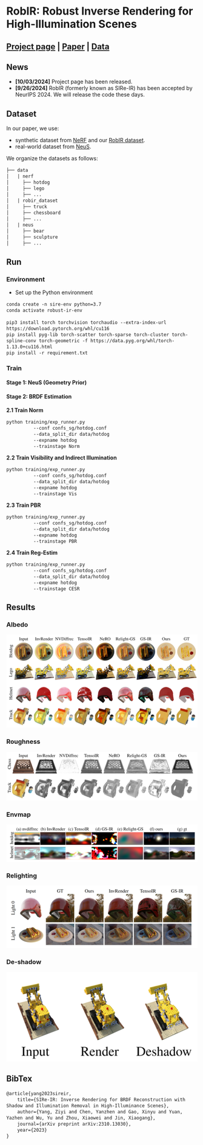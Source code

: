 # RobIR: Robust Inverse Rendering for High-Illumination Scenes

## [Project page](https://ingra14m.github.io/RobIR_website) | [Paper](https://arxiv.org/abs/2310.13030) | [Data](https://drive.google.com/drive/folders/1maQVCc7xTxv9NYmWxLFT3bu0M9J4XhK0?usp=sharing)



## News

- **[10/03/2024]** Project page has been released.
- **[9/26/2024]** RobIR (formerly known as SIRe-IR) has been accepted by NeurIPS 2024. We will release the code these days.



## Dataset

In our paper, we use:

- synthetic dataset from [NeRF](https://www.albertpumarola.com/research/D-NeRF/index.html) and our [RobIR dataset](https://drive.google.com/drive/folders/1maQVCc7xTxv9NYmWxLFT3bu0M9J4XhK0?usp=sharing).
- real-world dataset from [NeuS](https://www.dropbox.com/sh/w0y8bbdmxzik3uk/AAAaZffBiJevxQzRskoOYcyja?dl=0).

We organize the datasets as follows:

```
├── data
│   | nerf 
│     ├── hotdog
│     ├── lego 
│     ├── ...
│   | robir_dataset
│     ├── truck
│     ├── chessboard
│     ├── ...
│   | neus
│     ├── bear
│     ├── sculpture
│     ├── ...
```

## Run

### Environment

- Set up the Python environment

```shell
conda create -n sire-env python=3.7
conda activate robust-ir-env

pip3 install torch torchvision torchaudio --extra-index-url https://download.pytorch.org/whl/cu116
pip install pyg-lib torch-scatter torch-sparse torch-cluster torch-spline-conv torch-geometric -f https://data.pyg.org/whl/torch-1.13.0+cu116.html
pip install -r requirement.txt
```



### Train

#### Stage 1: NeuS (Geometry Prior)



#### Stage 2: BRDF Estimation

**2.1 Train Norm**

```shell
python training/exp_runner.py 
          --conf confs_sg/hotdog.conf
          --data_split_dir data/hotdog
          --expname hotdog
          --trainstage Norm
```

**2.2 Train Visibility and Indirect Illumination**

```shell
python training/exp_runner.py 
          --conf confs_sg/hotdog.conf
          --data_split_dir data/hotdog
          --expname hotdog
          --trainstage Vis
```

**2.3 Train PBR**

```shell
python training/exp_runner.py 
          --conf confs_sg/hotdog.conf
          --data_split_dir data/hotdog
          --expname hotdog
          --trainstage PBR
```

**2.4 Train Reg-Estim**

```shell
python training/exp_runner.py 
          --conf confs_sg/hotdog.conf
          --data_split_dir data/hotdog
          --expname hotdog
          --trainstage CESR
```



## Results

### Albedo

<img src="assets/albedo.png" alt="image-20231020012659356" style="zoom:50%;" />

### Roughness

<img src="assets/roughness.png" alt="image-20231020012659356" style="zoom:50%;" />

### Envmap

<img src="assets/envmap.png" alt="image-20231020012659356" style="zoom:50%;" />

### Relighting

<img src="assets/relighting.png" alt="image-20231020012659356" style="zoom:50%;" />

### De-shadow

<img src="assets/deshadow.png" alt="image-20231020012659356" style="zoom:50%;" />

## BibTex

```
@article{yang2023sireir,
    title={SIRe-IR: Inverse Rendering for BRDF Reconstruction with Shadow and Illumination Removal in High-Illuminance Scenes},
    author={Yang, Ziyi and Chen, Yanzhen and Gao, Xinyu and Yuan, Yazhen and Wu, Yu and Zhou, Xiaowei and Jin, Xiaogang},
    journal={arXiv preprint arXiv:2310.13030},
    year={2023}
}
```

